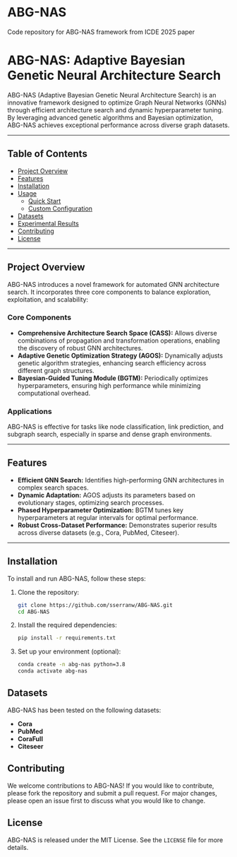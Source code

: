 # ABG-NAS
Code repository for ABG-NAS framework from ICDE 2025 paper
# ABG-NAS: Adaptive Bayesian Genetic Neural Architecture Search

ABG-NAS (Adaptive Bayesian Genetic Neural Architecture Search) is an innovative framework designed to optimize Graph Neural Networks (GNNs) through efficient architecture search and dynamic hyperparameter tuning. By leveraging advanced genetic algorithms and Bayesian optimization, ABG-NAS achieves exceptional performance across diverse graph datasets.

---

## Table of Contents
- [Project Overview](#project-overview)
- [Features](#features)
- [Installation](#installation)
- [Usage](#usage)
  - [Quick Start](#quick-start)
  - [Custom Configuration](#custom-configuration)
- [Datasets](#datasets)
- [Experimental Results](#experimental-results)
- [Contributing](#contributing)
- [License](#license)

---

## Project Overview

ABG-NAS introduces a novel framework for automated GNN architecture search. It incorporates three core components to balance exploration, exploitation, and scalability:

### Core Components
- **Comprehensive Architecture Search Space (CASS):** Allows diverse combinations of propagation and transformation operations, enabling the discovery of robust GNN architectures.
- **Adaptive Genetic Optimization Strategy (AGOS):** Dynamically adjusts genetic algorithm strategies, enhancing search efficiency across different graph structures.
- **Bayesian-Guided Tuning Module (BGTM):** Periodically optimizes hyperparameters, ensuring high performance while minimizing computational overhead.

### Applications
ABG-NAS is effective for tasks like node classification, link prediction, and subgraph search, especially in sparse and dense graph environments.

---

## Features
- **Efficient GNN Search:** Identifies high-performing GNN architectures in complex search spaces.
- **Dynamic Adaptation:** AGOS adjusts its parameters based on evolutionary stages, optimizing search processes.
- **Phased Hyperparameter Optimization:** BGTM tunes key hyperparameters at regular intervals for optimal performance.
- **Robust Cross-Dataset Performance:** Demonstrates superior results across diverse datasets (e.g., Cora, PubMed, Citeseer).

---

## Installation

To install and run ABG-NAS, follow these steps:

1. Clone the repository:
   ```bash
   git clone https://github.com/sserranw/ABG-NAS.git
   cd ABG-NAS
   ```

2. Install the required dependencies:
   ```bash
   pip install -r requirements.txt
   ```

3. Set up your environment (optional):
   ```bash
   conda create -n abg-nas python=3.8
   conda activate abg-nas
   ```
## Datasets
ABG-NAS has been tested on the following datasets:
- **Cora**
- **PubMed**
- **CoraFull**
- **Citeseer**
  
## Contributing
We welcome contributions to ABG-NAS! If you would like to contribute, please fork the repository and submit a pull request. For major changes, please open an issue first to discuss what you would like to change.

## License
ABG-NAS is released under the MIT License. See the `LICENSE` file for more details.
